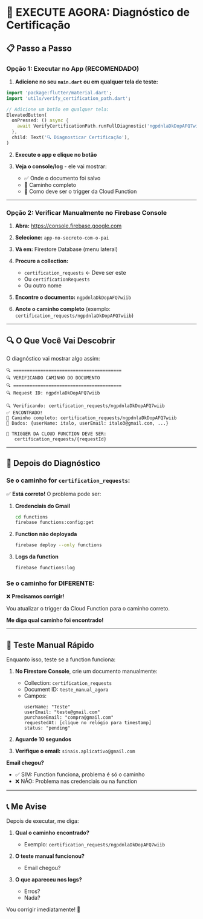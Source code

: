# 🚀 EXECUTE AGORA: Diagnóstico de Certificação

## 📋 Passo a Passo

### Opção 1: Executar no App (RECOMENDADO)

1. **Adicione no seu `main.dart` ou em qualquer tela de teste:**

```dart
import 'package:flutter/material.dart';
import 'utils/verify_certification_path.dart';

// Adicione um botão em qualquer tela:
ElevatedButton(
  onPressed: () async {
    await VerifyCertificationPath.runFullDiagnostic('ngpdnlaDkDopAFQ7wiib');
  },
  child: Text('🔍 Diagnosticar Certificação'),
)
```

2. **Execute o app e clique no botão**

3. **Veja o console/log** - ele vai mostrar:
   - ✅ Onde o documento foi salvo
   - 📍 Caminho completo
   - 🎯 Como deve ser o trigger da Cloud Function

---

### Opção 2: Verificar Manualmente no Firebase Console

1. **Abra:** https://console.firebase.google.com

2. **Selecione:** `app-no-secreto-com-o-pai`

3. **Vá em:** Firestore Database (menu lateral)

4. **Procure a collection:**
   - `certification_requests` ← Deve ser este
   - Ou `certificationRequests`
   - Ou outro nome

5. **Encontre o documento:** `ngpdnlaDkDopAFQ7wiib`

6. **Anote o caminho completo** (exemplo: `certification_requests/ngpdnlaDkDopAFQ7wiib`)

---

## 🔍 O Que Você Vai Descobrir

O diagnóstico vai mostrar algo assim:

```
🔍 ========================================
🔍 VERIFICANDO CAMINHO DO DOCUMENTO
🔍 ========================================
🔍 Request ID: ngpdnlaDkDopAFQ7wiib

🔍 Verificando: certification_requests/ngpdnlaDkDopAFQ7wiib
✅ ENCONTRADO!
📍 Caminho completo: certification_requests/ngpdnlaDkDopAFQ7wiib
📄 Dados: {userName: italo, userEmail: italo3@gmail.com, ...}

🎯 TRIGGER DA CLOUD FUNCTION DEVE SER:
   certification_requests/{requestId}
```

---

## 🎯 Depois do Diagnóstico

### Se o caminho for `certification_requests`:

✅ **Está correto!** O problema pode ser:

1. **Credenciais do Gmail**
   ```bash
   cd functions
   firebase functions:config:get
   ```

2. **Function não deployada**
   ```bash
   firebase deploy --only functions
   ```

3. **Logs da function**
   ```bash
   firebase functions:log
   ```

### Se o caminho for DIFERENTE:

❌ **Precisamos corrigir!**

Vou atualizar o trigger da Cloud Function para o caminho correto.

**Me diga qual caminho foi encontrado!**

---

## 🧪 Teste Manual Rápido

Enquanto isso, teste se a function funciona:

1. **No Firestore Console**, crie um documento manualmente:
   - Collection: `certification_requests`
   - Document ID: `teste_manual_agora`
   - Campos:
     ```
     userName: "Teste"
     userEmail: "teste@gmail.com"
     purchaseEmail: "compra@gmail.com"
     requestedAt: [clique no relógio para timestamp]
     status: "pending"
     ```

2. **Aguarde 10 segundos**

3. **Verifique o email:** `sinais.aplicativo@gmail.com`

**Email chegou?**
- ✅ SIM: Function funciona, problema é só o caminho
- ❌ NÃO: Problema nas credenciais ou na function

---

## 📞 Me Avise

Depois de executar, me diga:

1. **Qual o caminho encontrado?**
   - Exemplo: `certification_requests/ngpdnlaDkDopAFQ7wiib`

2. **O teste manual funcionou?**
   - Email chegou?

3. **O que apareceu nos logs?**
   - Erros?
   - Nada?

Vou corrigir imediatamente! 🚀
